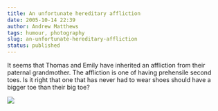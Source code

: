 ```yaml
---
title: An unfortunate hereditary affliction
date: 2005-10-14 22:39
author: Andrew Matthews
tags: humour, photography
slug: an-unfortunate-hereditary-affliction
status: published
---
```


It seems that Thomas and Emily have inherited an affliction from their paternal grandmother. The affliction is one of having prehensile second toes. Is it right that one that has never had to wear shoes should have a bigger toe than their big toe?

[![](http://photos1.blogger.com/blogger/6860/929/320/IMG_5914.jpg)](http://photos1.blogger.com/blogger/6860/929/1600/IMG_5914.jpg)
